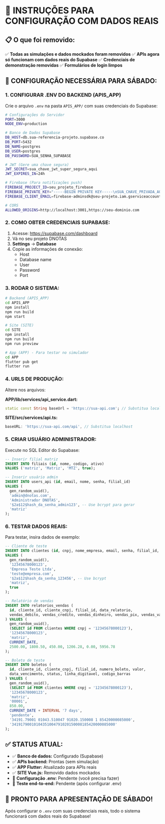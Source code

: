 # 🚀 INSTRUÇÕES PARA CONFIGURAÇÃO COM DADOS REAIS

## 📋 O que foi removido:
✅ **Todas as simulações e dados mockados foram removidos**
✅ **APIs agora só funcionam com dados reais do Supabase**
✅ **Credenciais de demonstração removidas**
✅ **Formulários de login limpos**

## 🔧 CONFIGURAÇÃO NECESSÁRIA PARA SÁBADO:

### 1. **CONFIGURAR .ENV DO BACKEND (APIS_APP)**

Crie o arquivo `.env` na pasta `APIS_APP/` com suas credenciais do Supabase:

```bash
# Configurações do Servidor
PORT=3000
NODE_ENV=production

# Banco de Dados Supabase
DB_HOST=db.sua-referencia-projeto.supabase.co
DB_PORT=5432
DB_NAME=postgres
DB_USER=postgres
DB_PASSWORD=SUA_SENHA_SUPABASE

# JWT (Gere uma chave segura)
JWT_SECRET=sua_chave_jwt_super_segura_aqui
JWT_EXPIRES_IN=24h

# Firebase (Para notificações push)
FIREBASE_PROJECT_ID=seu_projeto_firebase
FIREBASE_PRIVATE_KEY="-----BEGIN PRIVATE KEY-----\nSUA_CHAVE_PRIVADA_AQUI\n-----END PRIVATE KEY-----\n"
FIREBASE_CLIENT_EMAIL=firebase-adminsdk@seu-projeto.iam.gserviceaccount.com

# CORS
ALLOWED_ORIGINS=http://localhost:3001,https://seu-dominio.com
```

### 2. **COMO OBTER CREDENCIAIS SUPABASE:**

1. Acesse: https://supabase.com/dashboard
2. Vá no seu projeto DNOTAS
3. **Settings** → **Database**
4. Copie as informações de conexão:
   - Host
   - Database name 
   - User
   - Password
   - Port

### 3. **RODAR O SISTEMA:**

```bash
# Backend (APIS_APP)
cd APIS_APP
npm install
npm run build
npm start

# Site (SITE) 
cd SITE
npm install
npm run build
npm run preview

# App (APP) - Para testar no simulador
cd APP
flutter pub get
flutter run
```

### 4. **URLS DE PRODUÇÃO:**

Altere nos arquivos:

**APP/lib/services/api_service.dart:**
```dart
static const String baseUrl = 'https://sua-api.com'; // Substitua localhost
```

**SITE/src/services/api.ts:**
```typescript
baseURL: 'https://sua-api.com/api', // Substitua localhost
```

### 5. **CRIAR USUÁRIO ADMINISTRADOR:**

Execute no SQL Editor do Supabase:

```sql
-- Inserir filial matriz
INSERT INTO filiais (id, nome, codigo, ativo) 
VALUES ('matriz', 'Matriz', 'MTZ', true);

-- Inserir usuário admin
INSERT INTO users_api (id, email, nome, senha, filial_id)
VALUES (
  gen_random_uuid(),
  'admin@dnotas.com',
  'Administrador DNOTAS', 
  '$2a$12$hash_da_senha_admin123', -- Use bcrypt para gerar
  'matriz'
);
```

### 6. **TESTAR DADOS REAIS:**

Para testar, insira dados de exemplo:

```sql
-- Cliente de teste
INSERT INTO clientes (id, cnpj, nome_empresa, email, senha, filial_id, is_active)
VALUES (
  gen_random_uuid(),
  '12345678000123',
  'Empresa Teste Ltda',
  'teste@empresa.com',
  '$2a$12$hash_da_senha_123456', -- Use bcrypt
  'matriz',
  true
);

-- Relatório de vendas
INSERT INTO relatorios_vendas (
  id, cliente_id, cliente_cnpj, filial_id, data_relatorio,
  vendas_debito, vendas_credito, vendas_dinheiro, vendas_pix, vendas_vale, total_vendas
) VALUES (
  gen_random_uuid(),
  (SELECT id FROM clientes WHERE cnpj = '12345678000123'),
  '12345678000123',
  'matriz',
  CURRENT_DATE,
  2500.00, 1800.50, 450.00, 1206.28, 0.00, 5956.78
);

-- Boleto de teste
INSERT INTO boletos (
  id, cliente_id, cliente_cnpj, filial_id, numero_boleto, valor,
  data_vencimento, status, linha_digitavel, codigo_barras
) VALUES (
  gen_random_uuid(),
  (SELECT id FROM clientes WHERE cnpj = '12345678000123'),
  '12345678000123',
  'matriz',
  '00001',
  850.00,
  CURRENT_DATE + INTERVAL '7 days',
  'pendente',
  '34191.79001 01043.510047 91020.150008 1 85420000085000',
  '34191790010104351004791020150008185420000085000'
);
```

## ✅ **STATUS ATUAL:**

- ✅ **Banco de dados:** Configurado (Supabase)
- ✅ **APIs backend:** Prontas (sem simulação)  
- ✅ **APP Flutter:** Atualizado para APIs reais
- ✅ **SITE Vue.js:** Removido dados mockados
- 🔄 **Configuração .env:** Pendente (você precisa fazer)
- 🔄 **Teste end-to-end:** Pendente (após configurar .env)

## 🎯 **PRONTO PARA APRESENTAÇÃO DE SÁBADO!**

Após configurar o `.env` com suas credenciais reais, todo o sistema funcionará com dados reais do Supabase!